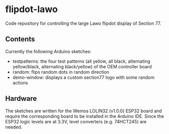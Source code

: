 # flipdot-lawo

Code repository for controlling the large Lawo flipdot display of Section 77.

## Contents

Currently the following Arduino sketches:

* testpatterns: the four test patterns (all yellow, all black, alternating yellow/black, alternating black/yellow) of the OEM controller board
* random: flips random dots in random direction
* demo-window: displays a custom section77 logo with some random actions

## Hardware

The sketches are written for the Wemos LOLIN32 (v1.0.0) ESP32 board and require the corresponding board to be installed in the Arduino IDE. Since the ESP32 logic levels are at 3.3V, level converters (e.g. 74HCT245) are needed.